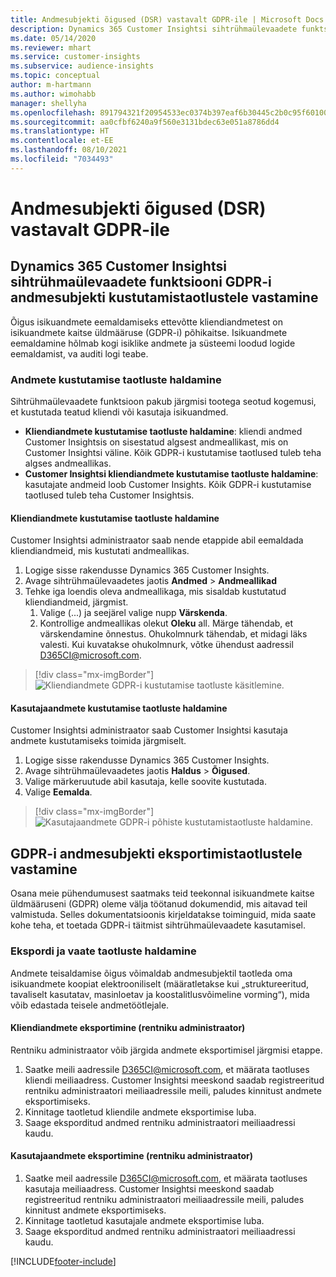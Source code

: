 ```yaml
---
title: Andmesubjekti õigused (DSR) vastavalt GDPR-ile | Microsoft Docs
description: Dynamics 365 Customer Insightsi sihtrühmaülevaadete funktsiooni andmesubjekti taotlustele vastamine.
ms.date: 05/14/2020
ms.reviewer: mhart
ms.service: customer-insights
ms.subservice: audience-insights
ms.topic: conceptual
author: m-hartmann
ms.author: wimohabb
manager: shellyha
ms.openlocfilehash: 891794321f20954533ec0374b397eaf6b30445c2b0c95f601009912b3c3950a7
ms.sourcegitcommit: aa0cfbf6240a9f560e3131bdec63e051a8786dd4
ms.translationtype: HT
ms.contentlocale: et-EE
ms.lasthandoff: 08/10/2021
ms.locfileid: "7034493"
---
```

# <a name="data-subject-rights-dsr-requests-under-gdpr"></a>Andmesubjekti õigused (DSR) vastavalt GDPR-ile

## <a name="responding-to-gdpr-data-subject-delete-requests-for-dynamics-365-customer-insights-audience-insights-capability"></a>Dynamics 365 Customer Insightsi sihtrühmaülevaadete funktsiooni GDPR-i andmesubjekti kustutamistaotlustele vastamine

Õigus isikuandmete eemaldamiseks ettevõtte kliendiandmetest on isikuandmete kaitse üldmääruse (GDPR-i) põhikaitse. Isikuandmete eemaldamine hõlmab kogi isiklike andmete ja süsteemi loodud logide eemaldamist, va auditi logi teabe.

### <a name="manage-data-subject-delete-requests"></a>Andmete kustutamise taotluste haldamine

Sihtrühmaülevaadete funktsioon pakub järgmisi tootega seotud kogemusi, et kustutada teatud kliendi või kasutaja isikuandmed.

- **Kliendiandmete kustutamise taotluste haldamine**: kliendi andmed Customer Insightsis on sisestatud algsest andmeallikast, mis on Customer Insightsi väline. Kõik GDPR-i kustutamise taotlused tuleb teha algses andmeallikas.
- **Customer Insightsi kliendiandmete kustutamise taotluste haldamine**: kasutajate andmeid loob Customer Insights. Kõik GDPR-i kustutamise taotlused tuleb teha Customer Insightsis.

#### <a name="manage-delete-requests-for-customer-data"></a>Kliendiandmete kustutamise taotluste haldamine

Customer Insightsi administraator saab nende etappide abil eemaldada kliendiandmeid, mis kustutati andmeallikas.

1. Logige sisse rakendusse Dynamics 365 Customer Insights.
2. Avage sihtrühmaülevaadetes jaotis **Andmed** > **Andmeallikad**
3. Tehke iga loendis oleva andmeallikaga, mis sisaldab kustutatud kliendiandmeid, järgmist.
   1. Valige (...) ja seejärel valige nupp **Värskenda**.
   2. Kontrollige andmeallikas olekut **Oleku** all. Märge tähendab, et värskendamine õnnestus. Ohukolmnurk tähendab, et midagi läks valesti. Kui kuvatakse ohukolmnurk, võtke ühendust aadressil D365CI@microsoft.com.

> [!div class="mx-imgBorder"]
> ![Kliendiandmete GDPR-i kustutamise taotluste käsitlemine.](media/gdpr-data-sources.png "Kliendiandmete GDPR-i kustutamise taotluste käsitlemine")

#### <a name="manage-delete-requests-for-user-data"></a>Kasutajaandmete kustutamise taotluste haldamine

Customer Insightsi administraator saab Customer Insightsi kasutaja andmete kustutamiseks toimida järgmiselt.

1. Logige sisse rakendusse Dynamics 365 Customer Insights.
2. Avage sihtrühmaülevaadetes jaotis **Haldus** > **Õigused**.
3. Valige märkeruutude abil kasutaja, kelle soovite kustutada.
4. Valige **Eemalda**.

> [!div class="mx-imgBorder"]
> ![Kasutajaandmete GDPR-i põhiste kustutamistaotluste haldamine.](media/gdpr-permissions.png "Kasutajaandmete GDPR-i põhiste kustutamistaotluste haldamine")

## <a name="responding-to-gdpr-data-subject-export-requests"></a>GDPR-i andmesubjekti eksportimistaotlustele vastamine

Osana meie pühendumusest saatmaks teid teekonnal isikuandmete kaitse üldmääruseni (GDPR) oleme välja töötanud dokumendid, mis aitavad teil valmistuda. Selles dokumentatsioonis kirjeldatakse toiminguid, mida saate kohe teha, et toetada GDPR-i täitmist sihtrühmaülevaadete kasutamisel.

### <a name="manage-export-and-view-requests"></a>Ekspordi ja vaate taotluste haldamine

Andmete teisaldamise õigus võimaldab andmesubjektil taotleda oma isikuandmete koopiat elektrooniliselt (määratletakse kui „struktureeritud, tavaliselt kasutatav, masinloetav ja koostalitlusvõimeline vorming“), mida võib edastada teisele andmetöötlejale.

#### <a name="export-customer-data-tenant-admin"></a>Kliendiandmete eksportimine (rentniku administraator)

Rentniku administraator võib järgida andmete eksportimisel järgmisi etappe.

1. Saatke meili aadressile D365CI@microsoft.com, et määrata taotluses kliendi meiliaadress. Customer Insightsi meeskond saadab registreeritud rentniku administraatori meiliaadressile meili, paludes kinnitust andmete eksportimiseks.
2. Kinnitage taotletud kliendile andmete eksportimise luba.
3. Saage eksporditud andmed rentniku administraatori meiliaadressi kaudu.

#### <a name="export-user-data-tenant-admin"></a>Kasutajaandmete eksportimine (rentniku administraator)

1. Saatke meil aadressile D365CI@microsoft.com, et määrata taotluses kasutaja meiliaadress. Customer Insightsi meeskond saadab registreeritud rentniku administraatori meiliaadressile meili, paludes kinnitust andmete eksportimiseks.
2. Kinnitage taotletud kasutajale andmete eksportimise luba.
3. Saage eksporditud andmed rentniku administraatori meiliaadressi kaudu.


[!INCLUDE[footer-include](../includes/footer-banner.md)]